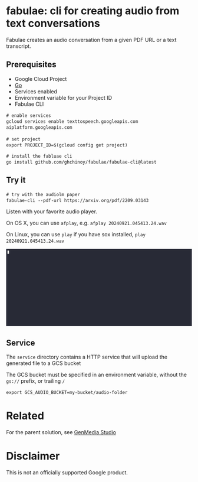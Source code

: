 # fabulae: cli for creating audio from text conversations

Fabulae creates an audio conversation from a given PDF URL or a text transcript.


## Prerequisites

* Google Cloud Project
* [Go](https://go.dev/doc/install)
* Services enabled
* Environment variable for your Project ID
* Fabulae CLI

```
# enable services
gcloud services enable texttospeech.googleapis.com aiplatform.googleapis.com

# set project
export PROJECT_ID=$(gcloud config get project)
```

```
# install the fabluae cli
go install github.com/ghchinoy/fabulae/fabulae-cli@latest
```

## Try it

```
# try with the audiolm paper
fabulae-cli --pdf-url https://arxiv.org/pdf/2209.03143
```

Listen with your favorite audio player. 

On OS X, you can use `afplay`, e.g. `afplay 20240921.045413.24.wav`

On Linux, you can use `play` if you have sox installed, `play 20240921.045413.24.wav`


![](./assets/fabulae-usage.gif)


## Service

The `service` directory contains a HTTP service that will upload the generated file to a GCS bucket

The GCS bucket must be specified in an environment variable, without the `gs://` prefix, or trailing `/`

```
export GCS_AUDIO_BUCKET=my-bucket/audio-folder
```

# Related

For the parent solution, see [GenMedia Studio](https://github.com/GoogleCloudPlatform/vertex-ai-creative-studio)

# Disclaimer

This is not an officially supported Google product.
